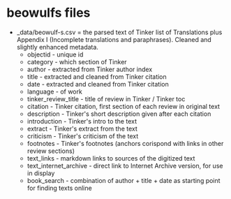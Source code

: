 # beowulfs files

- _data/beowulf-s.csv = the parsed text of Tinker list of Translations plus Appendix I (Incomplete translations and paraphrases). Cleaned and slightly enhanced metadata. 
    - objectid - unique id
    - category - which section of Tinker
    - author - extracted from Tinker author index
    - title - extracted and cleaned from Tinker citation
    - date - extracted and cleaned from Tinker citation
    - language - of work
    - tinker_review_title - title of review in Tinker / Tinker toc
    - citation - Tinker citation, first section of each review in original text
    - description - Tinker's short description given after each citation
    - introduction - Tinker's intro to the text
    - extract - Tinker's extract from the text
    - criticism - Tinker's criticism of the text
    - footnotes - Tinker's footnotes (anchors corispond with links in other review sections)
    - text_links - markdown links to sources of the digitized text
    - text_internet_archive - direct link to Internet Archive version, for use in display
    - book_search - combination of author + title + date as starting point for finding texts online
